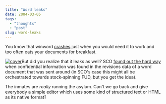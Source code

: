 ```yaml
---
title: "Word leaks"
date: 2004-03-05
tags: 
  - "thoughts"
  - "post"
slug: word-leaks
---
```


You know that winword [crashes](http://www.andrewsavory.com/blog/archives/000210.html) just when you would need it to work and too often eats your documents for breakfast.

[![cover](http://codeconsult.ch/bertrand/archives/images/0672316498.01.TZZZZZZZ.jpg)](http://www.amazon.com/exec/obidos/ASIN/0672316498/bertrandswebl-20)But did you realize that it leaks as well? SCO [found out the hard way](http://news.com.com/2100-7344_3-5170073.html) when confidential information was found in the revisions data of a word document that was sent around (in SCO's case this might all be orchestrated towards stock-spinning FUD, but you get the idea).

The inmates are _really_ running the asylum. Can't we go back and give everybody a simple editor which uses some kind of structured text or HTML as its native format?
